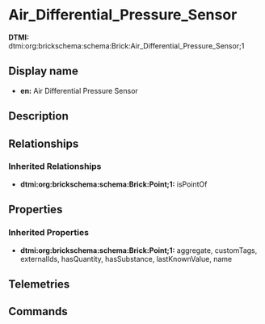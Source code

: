 # Air_Differential_Pressure_Sensor
**DTMI:** dtmi:org:brickschema:schema:Brick:Air_Differential_Pressure_Sensor;1
## Display name
- **en:** Air Differential Pressure Sensor
## Description
## Relationships
### Inherited Relationships
* **dtmi:org:brickschema:schema:Brick:Point;1:** isPointOf
## Properties
### Inherited Properties
* **dtmi:org:brickschema:schema:Brick:Point;1:** aggregate, customTags, externalIds, hasQuantity, hasSubstance, lastKnownValue, name
## Telemetries
## Commands
